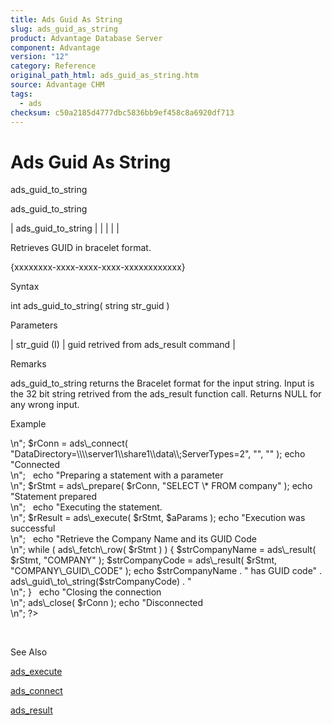 ```yaml
---
title: Ads Guid As String
slug: ads_guid_as_string
product: Advantage Database Server
component: Advantage
version: "12"
category: Reference
original_path_html: ads_guid_as_string.htm
source: Advantage CHM
tags:
  - ads
checksum: c50a2185d4777dbc5836bb9ef458c8a6920df713
---
```


# Ads Guid As String

ads\_guid\_to\_string

ads\_guid\_to\_string

| ads\_guid\_to\_string |  |  |  |  |

Retrieves GUID in bracelet format.

{xxxxxxxx-xxxx-xxxx-xxxx-xxxxxxxxxxxx}

Syntax

int ads\_guid\_to\_string( string str\_guid )

Parameters

| str\_guid (I) | guid retrived from ads\_result command |

Remarks

ads\_guid\_to\_string returns the Bracelet format for the input string. Input is the 32 bit string retrived from the ads\_result function call. Returns NULL for any wrong input.

Example

<?

echo "Connecting to Server<br>\n";

$rConn = ads\_connect( "DataDirectory=\\\\server1\\share1\\data\\;ServerTypes=2", "", "" );

echo "Connected<br>\n";

 

echo "Preparing a statement with a parameter<br>\n";

$rStmt = ads\_prepare( $rConn, "SELECT \* FROM company" );

echo "Statement prepared<br>\n";

 

echo "Executing the statement.<br>\n";

$rResult = ads\_execute( $rStmt, $aParams );

echo "Execution was successful<br>\n";

 

echo "Retrieve the Company Name and its GUID Code<br>\n";

while ( ads\_fetch\_row( $rStmt ) )

{

$strCompanyName = ads\_result( $rStmt, "COMPANY" );

$strCompanyCode = ads\_result( $rStmt, "COMPANY\_GUID\_CODE" );

echo $strCompanyName . " has GUID code" . ads\_guid\_to\_string($strCompanyCode) . "<br>\n";

}

 

echo "Closing the connection<br>\n";

ads\_close( $rConn );

echo "Disconnected<br>\n";

?>

 

See Also

[ads\_execute](php_ads_execute.md)

[ads\_connect](php_ads_connect.md)

[ads\_result](php_ads_result.md)
